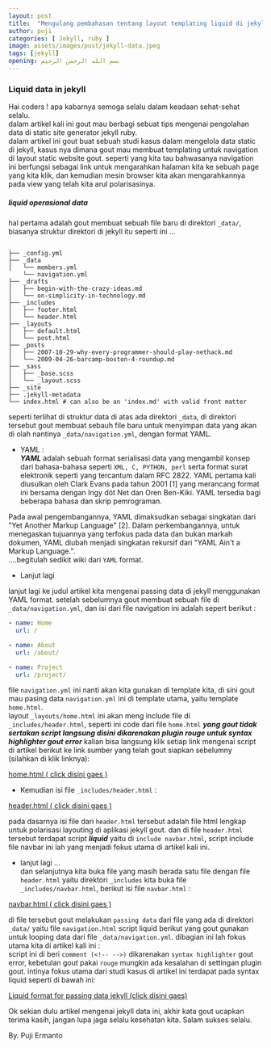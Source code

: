 ```yaml
---
layout: post
title:  "Mengulang pembahasan tentang layout templating liquid di jekyll"
author: puji
categories: [ Jekyll, ruby ]
image: assets/images/post/jekyll-data.jpeg
tags: [jekyll]
opening: بسم الله الرحمن الرحيم
---  
```


### Liquid data in jekyll  

Hai coders ! apa kabarnya semoga selalu dalam keadaan sehat-sehat selalu.  
dalam artikel kali ini gout mau berbagi sebuat tips mengenai pengolahan data di static site generator jekyll ruby.  
dalam artikel ini gout buat sebuah studi kasus dalam mengelola data static di jekyll, kasus nya dimana gout mau membuat templating untuk navigation di layout static website gout. seperti yang kita tau bahwasanya navigation ini berfungsi sebagai link untuk mengarahkan halaman kita ke sebuah page yang kita klik, dan kemudian mesin browser kita akan mengarahkannya pada view yang telah kita arul polarisasinya.  

##### liquid operasional data  

hal pertama adalah gout membuat sebuah file baru di direktori ```_data/```, biasanya struktur  direktori di jekyll itu seperti ini ...  

```

├── _config.yml
├── _data
│   └── members.yml
	└── navigation.yml
├── _drafts
│   ├── begin-with-the-crazy-ideas.md
│   └── on-simplicity-in-technology.md
├── _includes
│   ├── footer.html
│   └── header.html
├── _layouts
│   ├── default.html
│   └── post.html
├── _posts
│   ├── 2007-10-29-why-every-programmer-should-play-nethack.md
│   └── 2009-04-26-barcamp-boston-4-roundup.md
├── _sass
│   ├── _base.scss
│   └── _layout.scss
├── _site
├── .jekyll-metadata
└── index.html # can also be an 'index.md' with valid front matter
```  
seperti terlihat di struktur data di atas ada direktori ```_data```, di direktori tersebut gout membuat sebauh file baru untuk menyimpan data yang akan di olah nantinya ```_data/navigation.yml```, dengan format YAML. 

* YAML :  
***YAML*** adalah sebuah format serialisasi data yang mengambil konsep dari bahasa-bahasa seperti ```XML, C, PYTHON, perl``` serta format surat elektronik seperti yang tercantum dalam RFC 2822. YAML pertama kali diusulkan oleh Clark Evans pada tahun 2001 [1] yang merancang format ini bersama dengan Ingy döt Net dan Oren Ben-Kiki. YAML tersedia bagi beberapa bahasa dan skrip pemrograman.

Pada awal pengembangannya, YAML dimaksudkan sebagai singkatan dari "Yet Another Markup Language" [2]. Dalam perkembangannya, untuk menegaskan tujuannya yang terfokus pada data dan bukan markah dokumen, YAML diubah menjadi singkatan rekursif dari "YAML Ain't a Markup Language.".  
....begitulah sedikit wiki dari ```YAML``` format.  

* Lanjut lagi  

lanjut lagi ke judul artikel kita mengenai passing data di jekyll menggunakan YAML format. setelah sebelumnya gout membuat sebuah file di ```_data/navigation.yml```, dan isi dari file navigation ini adalah sepert berikut :  

```yml
- name: Home
  url: /

- name: About
  url: /about/

- name: Project
  url: /project/
```  
file ```navigation.yml``` ini nanti akan kita gunakan di template kita, di sini gout mau pasing data ```navigation.yml``` ini di template utama, yaitu template ```home.html```.  
layout ```_layouts/home.html``` ini akan meng include file di ```_includes/header.html```, seperti ini code dari file ```home.html``` ***yang gout tidak sertakan script langsung disini dikarenakan plugin rouge untuk syntax highlighter gout error*** kalian bisa langsung klik setiap link mengenai script di artikel berikut ke link sumber yang telah gout siapkan sebelumny (silahkan di klik linknya):  

<a href="https://raw.githubusercontent.com/codesyariah122/pujiermanto.netlify.app/with_jekyll/_layouts/home.html">
home.html ( click disini gaes ) 
</a>

* Kemudian isi file ```_includes/header.html``` :  

<a href="https://raw.githubusercontent.com/codesyariah122/pujiermanto.netlify.app/with_jekyll/_includes/header.html">
header.html ( click disini gaes )
</a>

pada dasarnya isi file dari ```header.html``` tersebut adalah file html lengkap untuk polarisasi layouting di aplikasi jekyll gout. dan di file ```header.html``` tersebut terdapat script ***liquid*** yaitu di ```include navbar.html```, script include file navbar ini lah yang menjadi fokus utama di artikel kali ini.

* lanjut lagi ...  
dan selanjutnya kita buka file yang masih berada satu file dengan file ```header.html``` yaitu direktori ```_includes``` kita buka file ```_includes/navbar.html```, berikut isi file ```navbar.html``` :  
<a href="https://raw.githubusercontent.com/codesyariah122/pujiermanto.netlify.app/with_jekyll/_includes/navbar.html">
navbar.html ( click disini gaes )
</a>
 
di file tersebut gout melakukan ```passing data``` dari file yang ada di direktori ```_data/``` yaitu file ```navigation.html``` script liquid berikut yang gout gunakan untuk looping data dari file ```_data/navigation.yml```. dibagian ini lah fokus utama kita di artikel kali ini :  
script ini di beri ```comment (<!-- -->)``` dikarenakan ```syntax highlighter``` gout error, kebetulan gout pakai ```rouge``` mungkin ada kesalahan di settingan plugin gout. intinya fokus utama dari studi kasus di artikel ini terdapat pada syntax liquid seperti di bawah ini:  

<a href="https://raw.githubusercontent.com/codesyariah122/pujiermanto.netlify.app/with_jekyll/_includes/liquid_format.txt">Liquid format for passing data jekyll (click disini gaes)</a>

Ok sekian dulu artikel mengenai jekyll data ini, akhir kata gout ucapkan terima kasih, jangan lupa jaga selalu kesehatan kita. Salam sukses selalu.


By. Puji Ermanto



